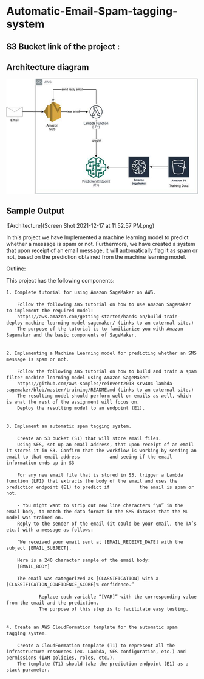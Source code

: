 # Automatic-Email-Spam-tagging-system

## S3 Bucket link of the project :

## Architecture diagram
![Architecture](Architecture/Picture.png)


## Sample Output
![Architecture](Screen Shot 2021-12-17 at 11.52.57 PM.png)

In this project we have Implemented a machine learning model to predict whether a message is spam or not. Furthermore, we have created a system that upon receipt of an email message, it will automatically flag it as spam or not, based on the prediction obtained from the machine learning model.

Outline:

This project has the following components:

    1. Complete tutorial for using Amazon SageMaker on AWS.

        Follow the following AWS tutorial on how to use Amazon SageMaker to implement the required model:
        https://aws.amazon.com/getting-started/hands-on/build-train-deploy-machine-learning-model-sagemaker/ (Links to an external site.)
        The purpose of the tutorial is to familiarize you with Amazon Sagemaker and the basic components of SageMaker.
         

    2. Implementing a Machine Learning model for predicting whether an SMS message is spam or not.

        Follow the following AWS tutorial on how to build and train a spam filter machine learning model using Amazon SageMaker:
        https://github.com/aws-samples/reinvent2018-srv404-lambda-sagemaker/blob/master/training/README.md (Links to an external site.)
        The resulting model should perform well on emails as well, which is what the rest of the assignment will focus on.
        Deploy the resulting model to an endpoint (E1).
         

    3. Implement an automatic spam tagging system.

        Create an S3 bucket (S1) that will store email files.
        Using SES, set up an email address, that upon receipt of an email it stores it in S3. Confirm that the workflow is working by sending an email to that email address           and seeing if the email information ends up in S3
      
        For any new email file that is stored in S3, trigger a Lambda function (LF1) that extracts the body of the email and uses the prediction endpoint (E1) to predict if           the email is spam or not.
        
        - You might want to strip out new line characters “\n” in the email body, to match the data format in the SMS dataset that the ML model was trained on.
        Reply to the sender of the email (it could be your email, the TA’s etc.) with a message as follows:

        “We received your email sent at [EMAIL_RECEIVE_DATE] with the subject [EMAIL_SUBJECT].

        Here is a 240 character sample of the email body:
        [EMAIL_BODY]

        The email was categorized as [CLASSIFICATION] with a [CLASSIFICATION_CONFIDENCE_SCORE]% confidence.”
         
                Replace each variable “[VAR]” with the corresponding value from the email and the prediction.
                The purpose of this step is to facilitate easy testing.
                 

    4. Create an AWS CloudFormation template for the automatic spam tagging system.

        Create a CloudFormation template (T1) to represent all the infrastructure resources (ex. Lambda, SES configuration, etc.) and permissions (IAM policies, roles, etc.).
        The template (T1) should take the prediction endpoint (E1) as a stack parameter.


